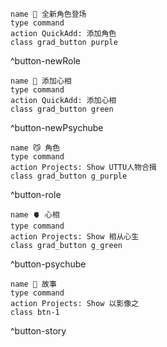```button
name 🥳 全新角色登场
type command
action QuickAdd: 添加角色
class grad_button purple
```
^button-newRole

```button
name 💖 添加心相
type command
action QuickAdd: 添加心相
class grad_button green
```
^button-newPsychube

```button
name 😼 角色
type command
action Projects: Show UTTU人物合揖
class grad_button g_purple
```
^button-role

```button
name 🫀 心相
type command
action Projects: Show 相从心生
class grad_button g_green
```
^button-psychube


```button
name 📖 故事
type command
action Projects: Show 以影像之
class btn-1
```
^button-story